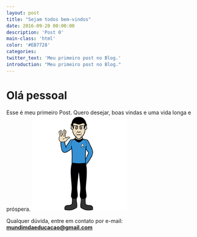 ```yaml
---
layout: post
title: "Sejam todos bem-vindos"
date: 2016-09-20 00:00:00
description: 'Post 0'
main-class: 'html'
color: '#EB7728'
categories:
twitter_text: 'Meu primeiro post no Blog.'
introduction: "Meu primeiro post no Blog."
---
```


# Olá pessoal

Esse é meu primeiro Post. Quero desejar, boas vindas e uma vida longa e próspera. 
![Imagem de um Spock](/assets/img/spock.png)

Qualquer dúvida, entre em contato por e-mail:
<b>mundimdaeducacao@gmail.com</b>
